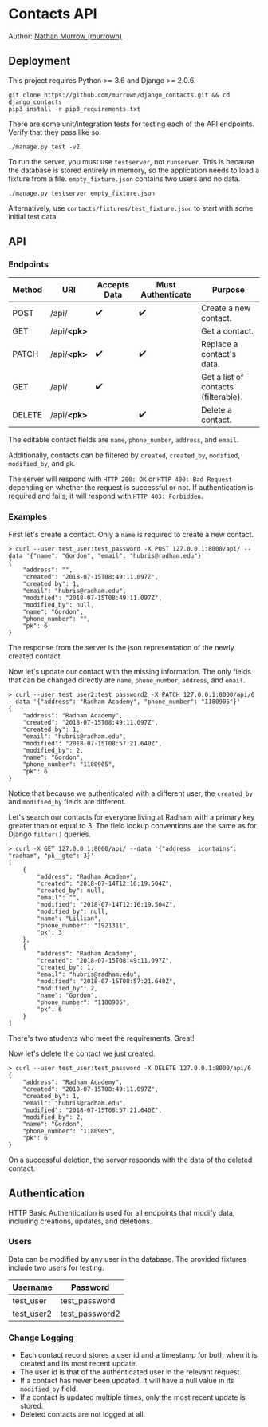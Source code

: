 # Contacts API
Author: [Nathan Murrow (murrown)](https://www.linkedin.com/in/nathan-murrow)

## Deployment
This project requires Python >= 3.6 and Django >= 2.0.6.
```
git clone https://github.com/murrown/django_contacts.git && cd django_contacts
pip3 install -r pip3_requirements.txt
```
There are some unit/integration tests for testing each of the API endpoints. Verify that they pass like so:
```
./manage.py test -v2
```
To run the server, you must use `testserver`, not `runserver`. This is because the database is stored entirely in memory, so the application needs to load a fixture from a file. `empty_fixture.json` contains two users and no data.
```
./manage.py testserver empty_fixture.json
```
Alternatively, use `contacts/fixtures/test_fixture.json` to start with some initial test data.

## API
### Endpoints
Method | URI | Accepts Data | Must Authenticate | Purpose
------ | --- | ------------ | ----------------- | -------
POST | /api/ | :heavy_check_mark: | :heavy_check_mark: | Create a new contact.
GET | /api/**&lt;pk&gt;** |  |  | Get a contact.
PATCH | /api/**&lt;pk&gt;** | :heavy_check_mark: | :heavy_check_mark: | Replace a contact's data.
GET | /api/ | :heavy_check_mark: |  | Get a list of contacts (filterable).
DELETE | /api/**&lt;pk&gt;** |  | :heavy_check_mark: | Delete a contact.

The editable contact fields are `name`, `phone_number`, `address`, and `email`.

Additionally, contacts can be filtered by `created`, `created_by`, `modified`, `modified_by`, and `pk`.

The server will respond with `HTTP 200: OK` or `HTTP 400: Bad Request` depending on whether the request is successful or not. If authentication is required and fails, it will respond with `HTTP 403: Forbidden`.

### Examples
First let's create a contact. Only a `name` is required to create a new contact.
```
> curl --user test_user:test_password -X POST 127.0.0.1:8000/api/ --data '{"name": "Gordon", "email": "hubris@radham.edu"}'
{
    "address": "",
    "created": "2018-07-15T08:49:11.097Z",
    "created_by": 1,
    "email": "hubris@radham.edu",
    "modified": "2018-07-15T08:49:11.097Z",
    "modified_by": null,
    "name": "Gordon",
    "phone_number": "",
    "pk": 6
}
```
The response from the server is the json representation of the newly created contact.

Now let's update our contact with the missing information. The only fields that can be changed directly are `name`, `phone_number`, `address`, and `email`.
```
> curl --user test_user2:test_password2 -X PATCH 127.0.0.1:8000/api/6 --data '{"address": "Radham Academy", "phone_number": "1180905"}'
{
    "address": "Radham Academy",
    "created": "2018-07-15T08:49:11.097Z",
    "created_by": 1,
    "email": "hubris@radham.edu",
    "modified": "2018-07-15T08:57:21.640Z",
    "modified_by": 2,
    "name": "Gordon",
    "phone_number": "1180905",
    "pk": 6
}
```
Notice that because we authenticated with a different user, the `created_by` and `modified_by` fields are different.

Let's search our contacts for everyone living at Radham with a primary key greater than or equal to 3. The field lookup conventions are the same as for Django `filter()` queries.
```
> curl -X GET 127.0.0.1:8000/api/ --data '{"address__icontains": "radham", "pk__gte": 3}'
[
    {
        "address": "Radham Academy",
        "created": "2018-07-14T12:16:19.504Z",
        "created_by": null,
        "email": "",
        "modified": "2018-07-14T12:16:19.504Z",
        "modified_by": null,
        "name": "Lillian",
        "phone_number": "1921311",
        "pk": 3
    },
    {
        "address": "Radham Academy",
        "created": "2018-07-15T08:49:11.097Z",
        "created_by": 1,
        "email": "hubris@radham.edu",
        "modified": "2018-07-15T08:57:21.640Z",
        "modified_by": 2,
        "name": "Gordon",
        "phone_number": "1180905",
        "pk": 6
    }
]
```
There's two students who meet the requirements. Great!

Now let's delete the contact we just created.
```
> curl --user test_user:test_password -X DELETE 127.0.0.1:8000/api/6
{
    "address": "Radham Academy",
    "created": "2018-07-15T08:49:11.097Z",
    "created_by": 1,
    "email": "hubris@radham.edu",
    "modified": "2018-07-15T08:57:21.640Z",
    "modified_by": 2,
    "name": "Gordon",
    "phone_number": "1180905",
    "pk": 6
}
```
On a successful deletion, the server responds with the data of the deleted contact.

## Authentication
HTTP Basic Authentication is used for all endpoints that modify data, including creations, updates, and deletions.

### Users
Data can be modified by any user in the database. The provided fixtures include two users for testing.

Username | Password 
-------- | --------
test_user | test_password
test_user2 | test_password2

### Change Logging
- Each contact record stores a user id and a timestamp for both when it is created and its most recent update.
- The user id is that of the authenticated user in the relevant request.
- If a contact has never been updated, it will have a null value in its `modified_by` field.
- If a contact is updated multiple times, only the most recent update is stored.
- Deleted contacts are not logged at all.
